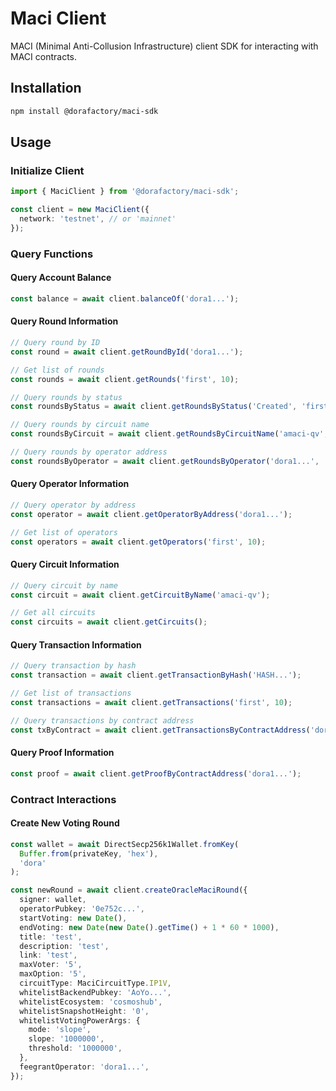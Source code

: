 # Maci Client

MACI (Minimal Anti-Collusion Infrastructure) client SDK for interacting with MACI contracts.

## Installation

```bash
npm install @dorafactory/maci-sdk
```

## Usage

### Initialize Client

```typescript
import { MaciClient } from '@dorafactory/maci-sdk';

const client = new MaciClient({
  network: 'testnet', // or 'mainnet'
});
```

### Query Functions

#### Query Account Balance
```typescript
const balance = await client.balanceOf('dora1...');
```

#### Query Round Information
```typescript
// Query round by ID
const round = await client.getRoundById('dora1...');

// Get list of rounds
const rounds = await client.getRounds('first', 10);

// Query rounds by status
const roundsByStatus = await client.getRoundsByStatus('Created', 'first', 10);

// Query rounds by circuit name
const roundsByCircuit = await client.getRoundsByCircuitName('amaci-qv', 'first', 10);

// Query rounds by operator address
const roundsByOperator = await client.getRoundsByOperator('dora1...', 'first', 10);
```

#### Query Operator Information
```typescript
// Query operator by address
const operator = await client.getOperatorByAddress('dora1...');

// Get list of operators
const operators = await client.getOperators('first', 10);
```

#### Query Circuit Information
```typescript
// Query circuit by name
const circuit = await client.getCircuitByName('amaci-qv');

// Get all circuits
const circuits = await client.getCircuits();
```

#### Query Transaction Information
```typescript
// Query transaction by hash
const transaction = await client.getTransactionByHash('HASH...');

// Get list of transactions
const transactions = await client.getTransactions('first', 10);

// Query transactions by contract address
const txByContract = await client.getTransactionsByContractAddress('dora1...', 'first', 10);
```

#### Query Proof Information
```typescript
const proof = await client.getProofByContractAddress('dora1...');
```

### Contract Interactions

#### Create New Voting Round
```typescript
const wallet = await DirectSecp256k1Wallet.fromKey(
  Buffer.from(privateKey, 'hex'),
  'dora'
);

const newRound = await client.createOracleMaciRound({
  signer: wallet,
  operatorPubkey: '0e752c...',
  startVoting: new Date(),
  endVoting: new Date(new Date().getTime() + 1 * 60 * 1000),
  title: 'test',
  description: 'test',
  link: 'test',
  maxVoter: '5',
  maxOption: '5',
  circuitType: MaciCircuitType.IP1V,
  whitelistBackendPubkey: 'AoYo...',
  whitelistEcosystem: 'cosmoshub',
  whitelistSnapshotHeight: '0',
  whitelistVotingPowerArgs: {
    mode: 'slope',
    slope: '1000000',
    threshold: '1000000',
  },
  feegrantOperator: 'dora1...',
});
```
